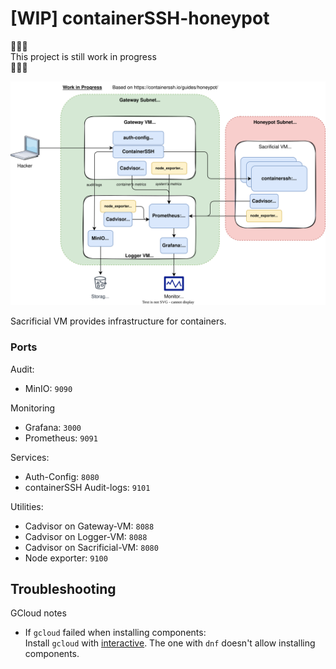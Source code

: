 # [WIP] containerSSH-honeypot

:construction::construction::construction:\
This project is still work in progress\
:construction::construction::construction:

![infra diagram](./diagrams/infra.drawio.svg)

Sacrificial VM provides infrastructure for containers.

### Ports

Audit:
- MinIO: `9090`

Monitoring
- Grafana: `3000` 
- Prometheus: `9091`

Services:
- Auth-Config: `8080`
- containerSSH Audit-logs: `9101`


Utilities:
- Cadvisor on Gateway-VM: `8088`
- Cadvisor on Logger-VM: `8088`
- Cadvisor on Sacrificial-VM: `8080`
- Node exporter: `9100`

## Troubleshooting

GCloud notes

- If `gcloud` failed when installing components:\
  Install `gcloud` with [interactive](https://cloud.google.com/sdk/docs/downloads-interactive#linux-mac). The one with `dnf` doesn't allow installing components.
